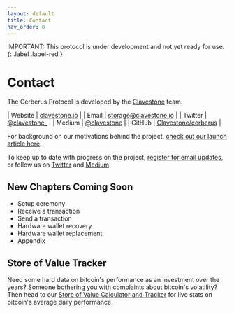 ```yaml
---
layout: default
title: Contact
nav_order: 8
---
```


IMPORTANT: This protocol is under development and not yet ready for use.
{: .label .label-red }

Contact
=======

The Cerberus Protocol is developed by the [Clavestone](https://clavestone.io) team.

| Website | [clavestone.io](https://clavestone.io) |
| Email | [storage@clavestone.io](mailto:storage@clavestone.io) |
| Twitter | [@clavestone_](https://twitter.com/clavestone_) |
| Medium | [@clavestone](https://medium.com/@clavestone) |
| GitHub | [Clavestone/cerberus](https://github.com/Clavestone/cerberus) |

For background on our motivations behind the project, [check out our launch article here](https://medium.com/@clavestone).

To keep up to date with progress on the project, [register for email updates](https://share.hsforms.com/1ad-lQxLfSie1UE-CdYxHGg2v6yp), or follow us on [Twitter](https://twitter.com/clavestone_) and [Medium](https://medium.com/@clavestone).

## New Chapters Coming Soon

* Setup ceremony
* Receive a transaction
* Send a transaction
* Hardware wallet recovery
* Hardware wallet replacement
* Appendix

## Store of Value Tracker

Need some hard data on bitcoin's performance as an investment over the years? Someone bothering you with complaints about bitcoin's volatility? Then head to our [Store of Value Calculator and Tracker](https://storeofvalue.clavestone.io/) for live stats on bitcoin's average daily performance.
